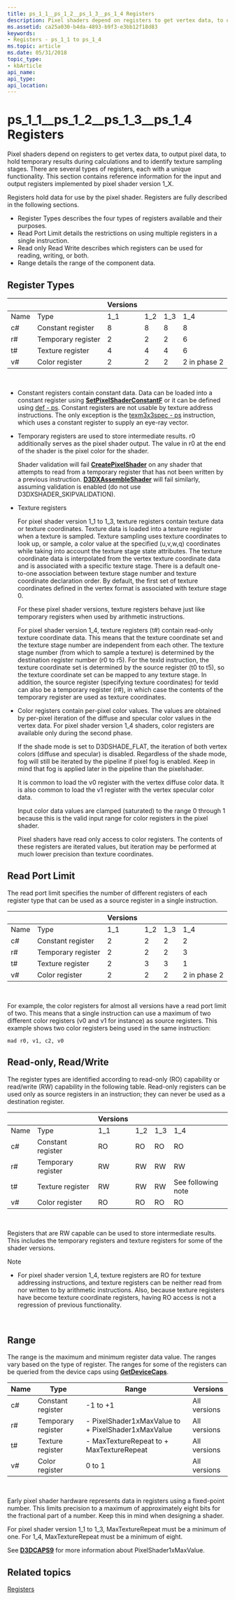 ```yaml
---
title: ps_1_1__ps_1_2__ps_1_3__ps_1_4 Registers
description: Pixel shaders depend on registers to get vertex data, to output pixel data, to hold temporary results during calculations and to identify texture sampling stages.
ms.assetid: ca25a030-b4da-4893-b9f3-e3bb12f18d83
keywords:
- Registers - ps_1_1 to ps_1_4
ms.topic: article
ms.date: 05/31/2018
topic_type:
- kbArticle
api_name: 
api_type: 
api_location: 
---
```


# ps\_1\_1\_\_ps\_1\_2\_\_ps\_1\_3\_\_ps\_1\_4 Registers

Pixel shaders depend on registers to get vertex data, to output pixel data, to hold temporary results during calculations and to identify texture sampling stages. There are several types of registers, each with a unique functionality. This section contains reference information for the input and output registers implemented by pixel shader version 1\_X.

Registers hold data for use by the pixel shader. Registers are fully described in the following sections.

-   Register Types describes the four types of registers available and their purposes.
-   Read Port Limit details the restrictions on using multiple registers in a single instruction.
-   Read only Read Write describes which registers can be used for reading, writing, or both.
-   Range details the range of the component data.

## Register Types



|      |                    | Versions |      |      |              |
|------|--------------------|----------|------|------|--------------|
| Name | Type               | 1\_1     | 1\_2 | 1\_3 | 1\_4         |
| c\#  | Constant register  | 8        | 8    | 8    | 8            |
| r\#  | Temporary register | 2        | 2    | 2    | 6            |
| t\#  | Texture register   | 4        | 4    | 4    | 6            |
| v\#  | Color register     | 2        | 2    | 2    | 2 in phase 2 |



 

-   Constant registers contain constant data. Data can be loaded into a constant register using [**SetPixelShaderConstantF**](/windows/desktop/api/d3d9helper/nf-d3d9helper-idirect3ddevice9-setpixelshaderconstantf) or it can be defined using [def - ps](def---ps.md). Constant registers are not usable by texture address instructions. The only exception is the [texm3x3spec - ps](texm3x3spec---ps.md) instruction, which uses a constant register to supply an eye-ray vector.
-   Temporary registers are used to store intermediate results. r0 additionally serves as the pixel shader output. The value in r0 at the end of the shader is the pixel color for the shader.

    Shader validation will fail [**CreatePixelShader**](/windows/desktop/api/d3d9/nf-d3d9-idirect3ddevice9-createpixelshader) on any shader that attempts to read from a temporary register that has not been written by a previous instruction. [**D3DXAssembleShader**](/windows/desktop/direct3d9/d3dxassembleshader) will fail similarly, assuming validation is enabled (do not use D3DXSHADER\_SKIPVALIDATION).

-   Texture registers

    For pixel shader version 1\_1 to 1\_3, texture registers contain texture data or texture coordinates. Texture data is loaded into a texture register when a texture is sampled. Texture sampling uses texture coordinates to look up, or sample, a color value at the specified (u,v,w,q) coordinates while taking into account the texture stage state attributes. The texture coordinate data is interpolated from the vertex texture coordinate data and is associated with a specific texture stage. There is a default one-to-one association between texture stage number and texture coordinate declaration order. By default, the first set of texture coordinates defined in the vertex format is associated with texture stage 0.

    For these pixel shader versions, texture registers behave just like temporary registers when used by arithmetic instructions.

    For pixel shader version 1\_4, texture registers (t\#) contain read-only texture coordinate data. This means that the texture coordinate set and the texture stage number are independent from each other. The texture stage number (from which to sample a texture) is determined by the destination register number (r0 to r5). For the texld instruction, the texture coordinate set is determined by the source register (t0 to t5), so the texture coordinate set can be mapped to any texture stage. In addition, the source register (specifying texture coordinates) for texld can also be a temporary register (r\#), in which case the contents of the temporary register are used as texture coordinates.

-   Color registers contain per-pixel color values. The values are obtained by per-pixel iteration of the diffuse and specular color values in the vertex data. For pixel shader version 1\_4 shaders, color registers are available only during the second phase.

    If the shade mode is set to D3DSHADE\_FLAT, the iteration of both vertex colors (diffuse and specular) is disabled. Regardless of the shade mode, fog will still be iterated by the pipeline if pixel fog is enabled. Keep in mind that fog is applied later in the pipeline than the pixelshader.

    It is common to load the v0 register with the vertex diffuse color data. It is also common to load the v1 register with the vertex specular color data.

    Input color data values are clamped (saturated) to the range 0 through 1 because this is the valid input range for color registers in the pixel shader.

    Pixel shaders have read only access to color registers. The contents of these registers are iterated values, but iteration may be performed at much lower precision than texture coordinates.

## Read Port Limit

The read port limit specifies the number of different registers of each register type that can be used as a source register in a single instruction.



|      |                    | Versions |      |      |              |
|------|--------------------|----------|------|------|--------------|
| Name | Type               | 1\_1     | 1\_2 | 1\_3 | 1\_4         |
| c\#  | Constant register  | 2        | 2    | 2    | 2            |
| r\#  | Temporary register | 2        | 2    | 2    | 3            |
| t\#  | Texture register   | 2        | 3    | 3    | 1            |
| v\#  | Color register     | 2        | 2    | 2    | 2 in phase 2 |



 

For example, the color registers for almost all versions have a read port limit of two. This means that a single instruction can use a maximum of two different color registers (v0 and v1 for instance) as source registers. This example shows two color registers being used in the same instruction:


```
mad r0, v1, c2, v0
```



## Read-only, Read/Write

The register types are identified according to read-only (RO) capability or read/write (RW) capability in the following table. Read-only registers can be used only as source registers in an instruction; they can never be used as a destination register.



|      |                    | Versions |      |      |                    |
|------|--------------------|----------|------|------|--------------------|
| Name | Type               | 1\_1     | 1\_2 | 1\_3 | 1\_4               |
| c\#  | Constant register  | RO       | RO   | RO   | RO                 |
| r\#  | Temporary register | RW       | RW   | RW   | RW                 |
| t\#  | Texture register   | RW       | RW   | RW   | See following note |
| v\#  | Color register     | RO       | RO   | RO   | RO                 |



 

Registers that are RW capable can be used to store intermediate results. This includes the temporary registers and texture registers for some of the shader versions.

> [!Note]  
>
> -   For pixel shader version 1\_4, texture registers are RO for texture addressing instructions, and texture registers can be neither read from nor written to by arithmetic instructions. Also, because texture registers have become texture coordinate registers, having RO access is not a regression of previous functionality.

 

## Range

The range is the maximum and minimum register data value. The ranges vary based on the type of register. The ranges for some of the registers can be queried from the device caps using [**GetDeviceCaps**](/windows/desktop/api/d3d9/nf-d3d9-idirect3d9-getdevicecaps).



| Name | Type               | Range                                               | Versions     |
|------|--------------------|-----------------------------------------------------|--------------|
| c\#  | Constant register  | -1 to +1                                            | All versions |
| r\#  | Temporary register | \- PixelShader1xMaxValue to + PixelShader1xMaxValue | All versions |
| t\#  | Texture register   | \- MaxTextureRepeat to + MaxTextureRepeat           | All versions |
| v\#  | Color register     | 0 to 1                                              | All versions |



 

Early pixel shader hardware represents data in registers using a fixed-point number. This limits precision to a maximum of approximately eight bits for the fractional part of a number. Keep this in mind when designing a shader.

For pixel shader version 1\_1 to 1\_3, MaxTextureRepeat must be a minimum of one. For 1\_4, MaxTextureRepeat must be a minimum of eight.

See [**D3DCAPS9**](/windows/desktop/api/d3d9caps/ns-d3d9caps-d3dcaps9) for more information about PixelShader1xMaxValue.

## Related topics

<dl> <dt>

[Registers](dx9-graphics-reference-asm-ps-registers.md)
</dt> </dl>

 

 
